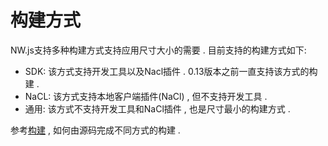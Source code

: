 # 构建方式

NW.js支持多种构建方式支持应用尺寸大小的需要 . 目前支持的构建方式如下:

* SDK: 该方式支持开发工具以及Nacl插件 . 0.13版本之前一直支持该方式的构建 . 
* NaCL: 该方式支持本地客户端插件(NaCl) , 但不支持开发工具 . 
* 通用: 该方式不支持开发工具和NaCl插件 , 也是尺寸最小的构建方式 . 

参考[构建](../../For-Developers/Building-NW.js.md#构建方式) , 如何由源码完成不同方式的构建 . 
